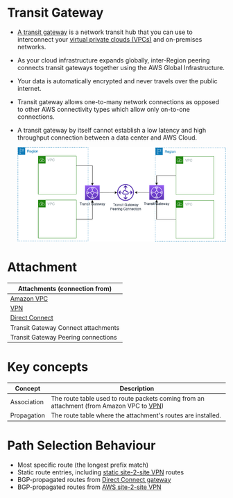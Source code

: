 # Transit Gateway
- [A transit gateway](https://docs.aws.amazon.com/vpc/latest/tgw/what-is-transit-gateway.html) is a network transit hub that you can use to interconnect your [virtual private clouds (VPCs)]() and on-premises networks.
- As your cloud infrastructure expands globally, inter-Region peering connects transit gateways together using the AWS Global Infrastructure.
- Your data is automatically encrypted and never travels over the public internet.
- Transit gateway allows one-to-many network connections as opposed to other AWS connectivity types which allow only on-to-one connections.
- A transit gateway by itself cannot establish a low latency and high throughput connection between a data center and AWS Cloud.

  ![img.png](../AmazonVPC/assets/AWS_Transit_Gateway.png)

# Attachment

| Attachments (connection from)                                    |
|------------------------------------------------------------------|
| [Amazon VPC](../AmazonVPC/Readme.md)                             |
| [VPN](../../4_HybridConnectivity/AWSSiteToSiteVPN.md)            |
| [Direct Connect](../../4_HybridConnectivity/AWSDirectConnect.md) |
| Transit Gateway Connect attachments                              |
| Transit Gateway Peering connections                              |

# Key concepts

| Concept     | Description                                                                                                                                |
|-------------|--------------------------------------------------------------------------------------------------------------------------------------------|
| Association | The route table used to route packets coming from an attachment (from Amazon VPC to [VPN](../../4_HybridConnectivity/AWSSiteToSiteVPN.md)) |
| Propagation | The route table where the attachment's routes are installed.                                                                               |

# Path Selection Behaviour
- Most specific route (the longest prefix match)
- Static route entries, including [static site-2-site VPN](../../4_HybridConnectivity/AWSSiteToSiteVPN.md) routes
- BGP-propagated routes from [Direct Connect gateway](../../4_HybridConnectivity/AWSDirectConnect.md)
- BGP-propagated routes from [AWS site-2-site VPN](../../4_HybridConnectivity/AWSSiteToSiteVPN.md)




